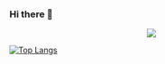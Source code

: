 ### Hi there 👋

<p align="center"><img src="https://github-readme-stats.vercel.app/api?username=fafomax&&show_icons=true&title_color=00fa9a&icon_color=00c87b&text_color=00fa9a&bg_color=191919&count_private=true"></p> 
  
[![Top Langs](https://github-readme-stats.vercel.app/api/top-langs/?username=fafomax&bg_color=000000&text_color=FFFFFF&title_color=159E4A&langs_count=10&card_width=1000&layout=compact)](https://github.com/fafomax/github-readme-stats)
